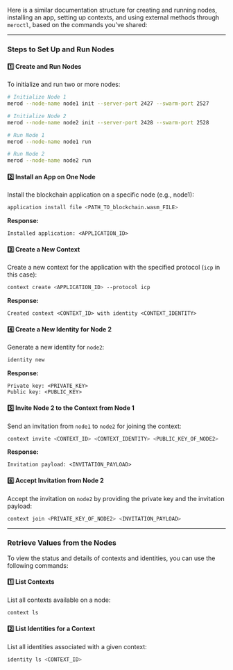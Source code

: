 Here is a similar documentation structure for creating and running nodes, installing an app, setting up contexts, and using external methods through `meroctl`, based on the commands you've shared:

---

### **Steps to Set Up and Run Nodes**

#### 1️⃣ **Create and Run Nodes**
To initialize and run two or more nodes:

```sh
# Initialize Node 1
merod --node-name node1 init --server-port 2427 --swarm-port 2527

# Initialize Node 2
merod --node-name node2 init --server-port 2428 --swarm-port 2528

# Run Node 1
merod --node-name node1 run

# Run Node 2
merod --node-name node2 run
```

#### 2️⃣ **Install an App on One Node**
Install the blockchain application on a specific node (e.g., node1):

```sh
application install file <PATH_TO_blockchain.wasm_FILE>
```

**Response:**
```
Installed application: <APPLICATION_ID>
```

#### 3️⃣ **Create a New Context**
Create a new context for the application with the specified protocol (`icp` in this case):

```sh
context create <APPLICATION_ID> --protocol icp
```

**Response:**
```
Created context <CONTEXT_ID> with identity <CONTEXT_IDENTITY>
```

#### 4️⃣ **Create a New Identity for Node 2**
Generate a new identity for `node2`:

```sh
identity new
```

**Response:**
```
Private key: <PRIVATE_KEY>
Public key: <PUBLIC_KEY>
```

#### 5️⃣ **Invite Node 2 to the Context from Node 1**
Send an invitation from `node1` to `node2` for joining the context:

```sh
context invite <CONTEXT_ID> <CONTEXT_IDENTITY> <PUBLIC_KEY_OF_NODE2>
```

**Response:**
```
Invitation payload: <INVITATION_PAYLOAD>
```

#### 6️⃣ **Accept Invitation from Node 2**
Accept the invitation on `node2` by providing the private key and the invitation payload:

```sh
context join <PRIVATE_KEY_OF_NODE2> <INVITATION_PAYLOAD>
```

---

### **Retrieve Values from the Nodes**

To view the status and details of contexts and identities, you can use the following commands:

#### 1️⃣ **List Contexts**
List all contexts available on a node:

```sh
context ls
```

#### 2️⃣ **List Identities for a Context**
List all identities associated with a given context:

```sh
identity ls <CONTEXT_ID>
```
